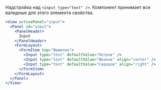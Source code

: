Надстройка над `<input type="text" />`. Компонент принимает все валидные для этого элемента свойства.

```jsx
<View activePanel="input">
  <Panel id="input">
    <PanelHeader>
      Input
    </PanelHeader>
    <FormLayout>
      <FormItem top="Фамилия">
        <Input type="text" defaultValue="Петров" />
        <Input type="text" defaultValue="Иванов" align="center" />
        <Input type="text" defaultValue="Сидоров" align="right" />
      </FormItem>
    </FormLayout>
  </Panel>
</View>
```
